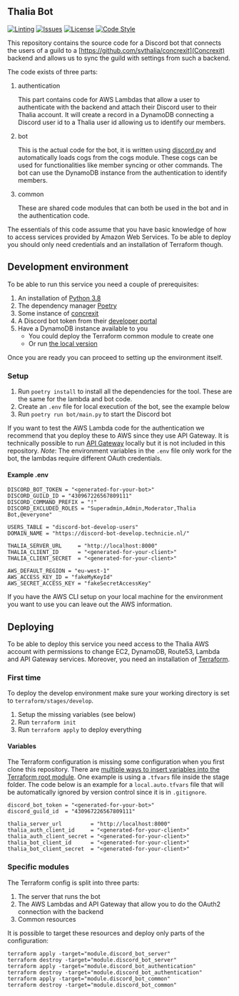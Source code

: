 Thalia Bot 
----------

[![Linting](https://img.shields.io/github/workflow/status/svthalia/discord-bot/Linting?style=flat-square)](https://github.com/svthalia/concrexit/actions)
[![Issues](https://img.shields.io/github/issues/svthalia/discord-bot?style=flat-square)](https://github.com/svthalia/concrexit/issues)
[![License](https://img.shields.io/github/license/svthalia/discord-bot?style=flat-square)](https://github.com/svthalia/discord-bot/blob/master/LICENSE.md)
[![Code Style](https://img.shields.io/badge/code%20style-black-000000.svg?style=flat-square)](https://github.com/psf/black)

This repository contains the source code for a Discord bot that connects the users of a guild to a [https://github.com/svthalia/concrexit](Concrexit) backend and allows us to sync the guild with settings from such a backend.

The code exists of three parts:
1. authentication
    
   This part contains code for AWS Lambdas that allow a user to authenticate with the backend and attach their Discord user to their Thalia account. It will create a record in a DynamoDB connecting a Discord user id to a Thalia user id allowing us to identify our members.

1. bot
    
   This is the actual code for the bot, it is written using [discord.py](https://discordpy.readthedocs.io) and automatically loads cogs from the cogs module. These cogs can be used for functionalities like member syncing or other commands. The bot can use the DynamoDB instance from the authentication to identify members.

2. common

   These are shared code modules that can both be used in the bot and in the authentication code.

The essentials of this code assume that you have basic knowledge of how to access services provided by Amazon Web Services.
To be able to deploy you should only need credentials and an installation of Terraform though.

## Development environment

To be able to run this service you need a couple of prerequisites:
1. An installation of [Python 3.8](https://www.python.org/)
2. The dependency manager [Poetry](https://python-poetry.org/)
3. Some instance of [concrexit](https://github.com/svthalia/concrexit)
4. A Discord bot token from their [developer portal](https://discord.com/developers/applications)
5. Have a DynamoDB instance available to you
   - You could deploy the Terraform common module to create one
   - Or run [the local version](https://docs.aws.amazon.com/amazondynamodb/latest/developerguide/DynamoDBLocal.html)

Once you are ready you can proceed to setting up the environment itself.

### Setup

1. Run `poetry install` to install all the dependencies for the tool. These are the same for the lambda and bot code.
2. Create an `.env` file for local execution of the bot, see the example below
3. Run `poetry run bot/main.py` to start the Discord bot

If you want to test the AWS Lambda code for the authentication we recommend that you deploy these to AWS since they use API Gateway.
It is technically possible to run [API Gateway](https://docs.aws.amazon.com/serverless-application-model/latest/developerguide/serverless-sam-cli-using-start-api.html) locally but it is not included in this repository.
_Note_: The environment variables in the `.env` file only work for the bot, the lambdas require different OAuth credentials.

#### Example .env

```
DISCORD_BOT_TOKEN = "<generated-for-your-bot>"
DISCORD_GUILD_ID = "430967226567809111"
DISCORD_COMMAND_PREFIX = "!"
DISCORD_EXCLUDED_ROLES = "Superadmin,Admin,Moderator,Thalia Bot,@everyone"

USERS_TABLE = "discord-bot-develop-users"
DOMAIN_NAME = "https://discord-bot-develop.technicie.nl/"

THALIA_SERVER_URL     = "http://localhost:8000"
THALIA_CLIENT_ID      = "<generated-for-your-client>"
THALIA_CLIENT_SECRET  = "<generated-for-your-client>"

AWS_DEFAULT_REGION = "eu-west-1"
AWS_ACCESS_KEY_ID = "fakeMyKeyId"
AWS_SECRET_ACCESS_KEY = "fakeSecretAccessKey"
```

If you have the AWS CLI setup on your local machine for the environment you want to use you can leave out the AWS information.

## Deploying

To be able to deploy this service you need access to the Thalia AWS account with permissions to change EC2, DynamoDB, Route53, Lambda and API Gateway services. Moreover, you need an installation of [Terraform](https://terraform.io).

### First time

To deploy the develop environment make sure your working directory is set to `terraform/stages/develop`.

1. Setup the missing variables (see below)
2. Run `terraform init`
3. Run `terraform apply` to deploy everything

#### Variables

The Terraform configuration is missing some configuration when you first clone this repository.
There are [multiple ways to insert variables into the Terraform root module](https://www.terraform.io/docs/configuration/variables.html#assigning-values-to-root-module-variables).
One example is using a `.tfvars` file inside the stage folder. The code below is an example for a `local.auto.tfvars` file that will be automatically ignored by version control since it is in `.gitignore`.

```
discord_bot_token = "<generated-for-your-bot>"
discord_guild_id  = "430967226567809111"

thalia_server_url         = "http://localhost:8000"
thalia_auth_client_id     = "<generated-for-your-client>"
thalia_auth_client_secret = "<generated-for-your-client>"
thalia_bot_client_id      = "<generated-for-your-client>"
thalia_bot_client_secret  = "<generated-for-your-client>"
```

### Specific modules

The Terraform config is split into three parts:
1. The server that runs the bot
2. The AWS Lambdas and API Gateway that allow you to do the OAuth2 connection with the backend
3. Common resources

It is possible to target these resources and deploy only parts of the configuration:

```
terraform apply -target="module.discord_bot_server"
terraform destroy -target="module.discord_bot_server"
terraform apply -target="module.discord_bot_authentication"
terraform destroy -target="module.discord_bot_authentication"
terraform apply -target="module.discord_bot_common"
terraform destroy -target="module.discord_bot_common"
```


